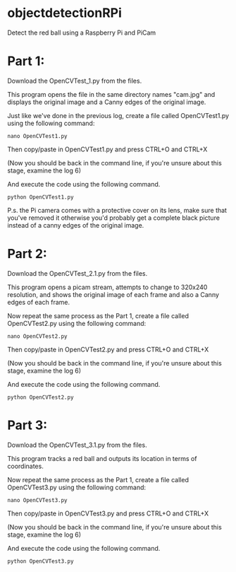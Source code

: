 # objectdetectionRPi
Detect the red ball using a Raspberry Pi and PiCam

# Part 1:

Download the OpenCVTest_1.py from the files.

This program opens the file in the same directory names "cam.jpg" and displays the original image and a Canny edges of the original image.

Just like we've done in the previous log, create a file called OpenCVTest1.py using the following command:
```
nano OpenCVTest1.py
```
Then copy/paste in OpenCVTest1.py and press CTRL+O and CTRL+X

(Now you should be back in the command line, if you're unsure about this stage, examine the log 6)

And execute the code using the following command.
```
python OpenCVTest1.py
```
P.s. the Pi camera comes with a protective cover on its lens, make sure that you've removed it otherwise you'd probably get a complete black picture instead of a canny edges of the original image.

# Part 2:

Download the OpenCVTest_2.1.py from the files.

This program opens a picam stream, attempts to change to 320x240 resolution, and shows the original image of each frame and also a Canny edges of each frame.

Now repeat the same process as the Part 1, create a file called OpenCVTest2.py using the following command:
```
nano OpenCVTest2.py
```
Then copy/paste in OpenCVTest2.py and press CTRL+O and CTRL+X

(Now you should be back in the command line, if you're unsure about this stage, examine the log 6)

And execute the code using the following command.
```
python OpenCVTest2.py
```
# Part 3:

Download the OpenCVTest_3.1.py from the files.

This program tracks a red ball and outputs its location in terms of coordinates.

Now repeat the same process as the Part 1, create a file called OpenCVTest3.py using the following command:
```
nano OpenCVTest3.py
```
Then copy/paste in OpenCVTest3.py and press CTRL+O and CTRL+X

(Now you should be back in the command line, if you're unsure about this stage, examine the log 6)

And execute the code using the following command.
```
python OpenCVTest3.py
```
